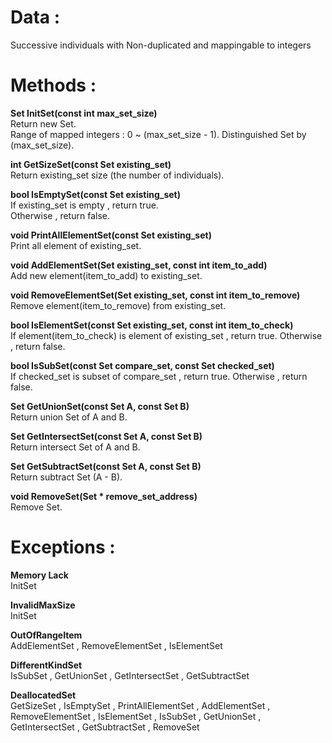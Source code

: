 # Data :   
   
Successive individuals with Non-duplicated and mappingable to integers
   

# Methods :   


**Set InitSet(const int max_set_size)**   
Return new Set.      
Range of mapped integers : 0 ~ (max_set_size - 1). 
Distinguished Set by (max_set_size). 

**int GetSizeSet(const Set existing_set)**   
Return existing_set size (the number of individuals). 

**bool IsEmptySet(const Set existing_set)**   
If existing_set is empty , return true.     
Otherwise , return false. 
     
**void PrintAllElementSet(const Set existing_set)**    
Print all element of existing_set.    

**void AddElementSet(Set existing_set, const int item_to_add)**      
Add new element(item_to_add) to existing_set.    

**void RemoveElementSet(Set existing_set, const int item_to_remove)**      
Remove element(item_to_remove) from existing_set.    

**bool IsElementSet(const Set existing_set, const int item_to_check)**        
If element(item_to_check) is element of existing_set , return true.
Otherwise , return false.     

**bool IsSubSet(const Set compare_set, const Set checked_set)**       
If checked_set is subset of compare_set , return true.
Otherwise , return false.    

**Set GetUnionSet(const Set A, const Set B)**     
Return union Set of A and B.    

**Set GetIntersectSet(const Set A, const Set B)**   
Return intersect Set of A and B.     

**Set GetSubtractSet(const Set A, const Set B)**   
Return subtract Set (A - B).     

**void RemoveSet(Set * remove_set_address)**  
Remove Set.    

# Exceptions :

**Memory Lack**   
InitSet 

**InvalidMaxSize**   
InitSet

**OutOfRangeItem**   
AddElementSet , RemoveElementSet , IsElementSet

**DifferentKindSet**    
IsSubSet , GetUnionSet , GetIntersectSet , GetSubtractSet

**DeallocatedSet**   
GetSizeSet , IsEmptySet , PrintAllElementSet , AddElementSet , RemoveElementSet , IsElementSet , IsSubSet , GetUnionSet , GetIntersectSet , GetSubtractSet , RemoveSet
